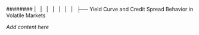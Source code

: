 ######## |   |   |   |   |   |   |   ├── Yield Curve and Credit Spread Behavior in Volatile Markets

*Add content here*